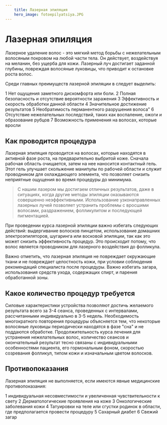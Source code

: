 ```yaml
---
    title: Лазерная эпиляция
    hero_image: fotoepilyatsiya.JPG
---
```

# Лазерная эпиляция

Лазерное удаление волос - это мягкий метод борьбы с нежелательным волосяным покровом на любой части тела. Он действует, воздействуя на меланин, без ущерба для кожи. Лазерный луч достигает заданной глубины, повреждая волосяные луковицы, что приводит к остановке роста волос.

Среди главных преимуществ лазерной эпиляции в следует выделить:

1 Нет ощущения заметного дискомфорта или боли.
2 Полная безопасность и отсутствие вероятности заражения
3 Эффективность и скорость обработки данной области
4 Значительное достижение результатов
5 Необратимость перманентного разрушения волоса"
6 Отсутствие нежелательных последствий, таких как воспаление, ожоги и образование рубцов
7 Возможность применения на волосах, которые вросли

## Как проводится процедура

Лазерная эпиляция проводится на волосах, которые находятся в активной фазе роста, на предварительно выбритой коже. Сначала рабочая область очищается, затем на нее наносится контактный гель. Этот гель улучшает скольжение манипулы по рабочей области и служит проводником для охлаждающего элемента, что позволяет снизить неприятные ощущения во время процедуры до минимума.

> С нашим лазером мы достигаем отличных результатов, даже в ситуациях, когда другие методы эпиляции оказываются совершенно неэффективными. Использование узконаправленных лазерных лучей позволяет устранить проблемы с вросшими волосами, раздражением, фолликулитом и последующей пигментацией.

При проведении курса лазерной эпиляции важно избегать следующих действий: выдергивание волосков пинцетом, использование домашних электроэпиляторов, шугаринга или восковой эпиляции, так как это может снизить эффективность процедур. Это происходит потому, что волос является проводником для лазерного воздействия до фолликула.

Важно отметить, что лазерная эпиляция не повреждает окружающие ткани и не повреждает целостность кожи, при условии соблюдения рекомендаций специалиста после процедуры. Важно избегать загара, использования средств ухода, содержащих спирт, и парения обработанной зоны.

## Какое количество процедур требуется

Силовые характеристики устройства позволяют достичь желаемого результата всего за 3-4 сеанса, проведенных с интервалами, рассчитанными индивидуально в 3-5 недель. Необходимость многократного повторения процедуры объясняется тем, что некоторые волосяные луковицы периодически находятся в фазе "сна" и не поддаются обработке. Продолжительность курса лечения для устранения нежелательных волос, количество сеансов и окончательный результат тесно связаны с индивидуальными особенностями пациента, его гормональным фоном, скоростью созревания фолликул, типом кожи и изначальным цветом волосков.

## Противопоказания

Лазерная эпиляция не выполняется, если имеются явные медицинские противопоказания:

1 индивидуальная несовместимости и увеличенная чувствительности к свету
2 Дерматологические проявления на коже
3 Онкологические заболевания кожи
4 Татуировки на теле или сгустки родинок в области, где предполагается провести процедуру
5 Сахарный диабет
6 Свежий загар
